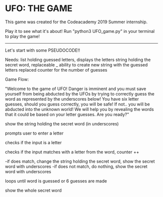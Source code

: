 # UFO: THE GAME

This game was created for the Codeacademy 2019 Summer internship.

Play it to see what it's about! Run "python3 UFO_game.py" in your terminal to play the game! 

-----------------------------------------

Let's start with some PSEUDOCODE!!

Needs:
list holding guessed letters, displays the letters
string holding the secret word, replaceable _
ability to create new string with the guessed letters replaced
counter for the number of guesses

Game Flow:

"Welcome to the game of UFO! Danger is imminent and you must save yourself from being abducted by the UFOs by trying to correctly guess the word as represented by the underscores below! You have six letter guesses, should you guess correctly, you will be safe! If not.. you will be abducted into the unknown world! We will help you by revealing the words that it could be based on your letter guesses. Are you ready?"

show the string holding the secret word (in underscores)

prompts user to enter a letter

checks if the input is a letter

checks if the input matches with a letter from the word, counter ++

  -if does match, change the string holding the secret word, show the secret word with underscores
  -if does not match, do nothing, show the secret word with underscores

loops until word is guessed or 6 guesses are made

show the whole secret word

